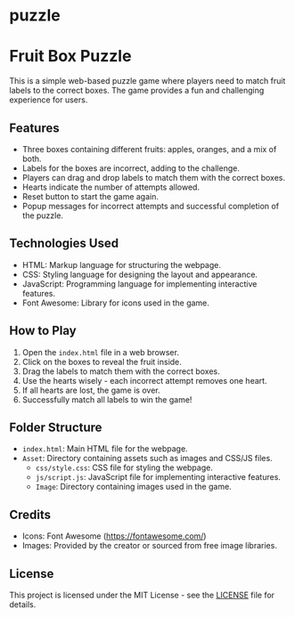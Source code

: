 # puzzle

# Fruit Box Puzzle

This is a simple web-based puzzle game where players need to match fruit labels to the correct boxes. The game provides a fun and challenging experience for users.

## Features

- Three boxes containing different fruits: apples, oranges, and a mix of both.
- Labels for the boxes are incorrect, adding to the challenge.
- Players can drag and drop labels to match them with the correct boxes.
- Hearts indicate the number of attempts allowed.
- Reset button to start the game again.
- Popup messages for incorrect attempts and successful completion of the puzzle.

## Technologies Used

- HTML: Markup language for structuring the webpage.
- CSS: Styling language for designing the layout and appearance.
- JavaScript: Programming language for implementing interactive features.
- Font Awesome: Library for icons used in the game.

## How to Play

1. Open the `index.html` file in a web browser.
2. Click on the boxes to reveal the fruit inside.
3. Drag the labels to match them with the correct boxes.
4. Use the hearts wisely - each incorrect attempt removes one heart.
5. If all hearts are lost, the game is over.
6. Successfully match all labels to win the game!

## Folder Structure

- `index.html`: Main HTML file for the webpage.
- `Asset`: Directory containing assets such as images and CSS/JS files.
  - `css/style.css`: CSS file for styling the webpage.
  - `js/script.js`: JavaScript file for implementing interactive features.
  - `Image`: Directory containing images used in the game.

## Credits

- Icons: Font Awesome (https://fontawesome.com/)
- Images: Provided by the creator or sourced from free image libraries.

## License

This project is licensed under the MIT License - see the [LICENSE](LICENSE) file for details.
